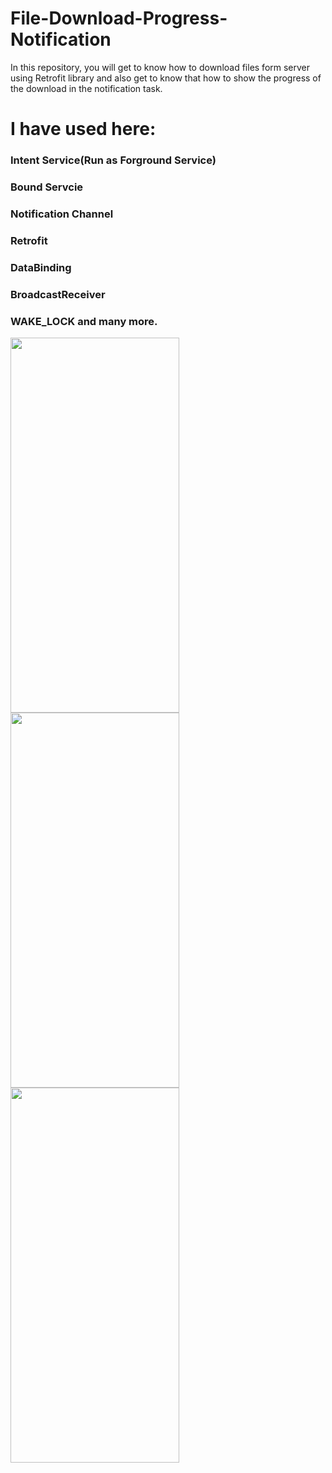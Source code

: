 # File-Download-Progress-Notification
In this repository, you will get to know how to download files form server using Retrofit library and also get to know that how to show the progress of the download in the notification task. 
# I have used here:
### Intent Service(Run as Forground Service)
### Bound Servcie
### Notification Channel
### Retrofit
### DataBinding
### BroadcastReceiver
### WAKE_LOCK and many more. 

  <img src="https://user-images.githubusercontent.com/32242297/128630031-32029350-1afe-43a6-a61f-3130bae7f034.JPEG" width="270" height="600" />
    <img src="https://user-images.githubusercontent.com/32242297/128630081-1c45c181-0a35-4eef-af6d-c10c730fa7e5.JPEG" width="270" height="600" />
      <img src="https://user-images.githubusercontent.com/32242297/128630103-491f29ce-a055-4478-910b-d202f541a298.jpg" width="270" height="600" />
